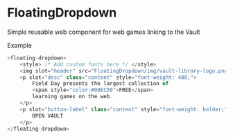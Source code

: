 # FloatingDropdown
Simple reusable web component for web games linking to the Vault

Example
```javascript
<floating-dropdown>
    <style> /* Add custom fonts here */ </style>
    <img slot="header" src="FloatingDropdown/img/vault-library-logo.png" alt="Vault Games Library" width="250px">
    <p slot="desc" class="content" style="font-weight: 400;">
        Field Day presents the largest collection of
        <span style="color:#00ECD0">FREE</span>
        learning games on the web.
    </p>
    <p slot="button-label" class="content" style="font-weight: bolder;">
        OPEN VAULT
    </p>
</floating-dropdown>
```
